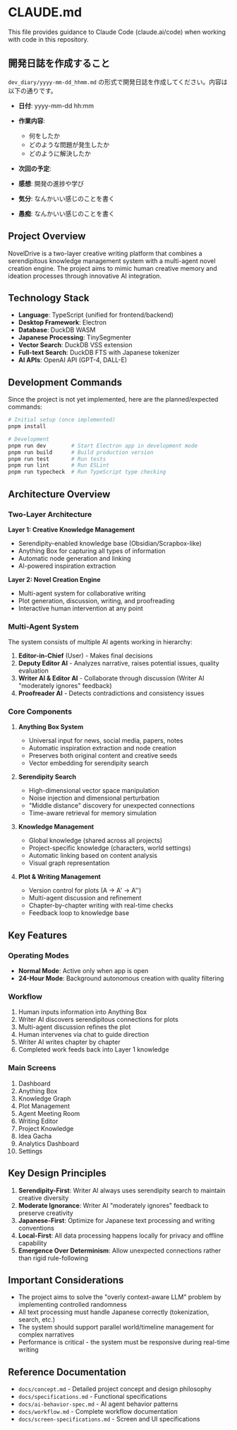 # CLAUDE.md

This file provides guidance to Claude Code (claude.ai/code) when working with code in this repository.

## 開発日誌を作成すること

`dev_diary/yyyy-mm-dd_hhmm.md` の形式で開発日誌を作成してください。内容は以下の通りです。

- **日付**: yyyy-mm-dd hh:mm
- **作業内容**:
  - 何をしたか
  - どのような問題が発生したか
  - どのように解決したか
- **次回の予定**:

- **感想**: 開発の進捗や学び
- **気分**: なんかいい感じのことを書く
- **愚痴**: なんかいい感じのことを書く


## Project Overview

NovelDrive is a two-layer creative writing platform that combines a serendipitous knowledge management system with a multi-agent novel creation engine. The project aims to mimic human creative memory and ideation processes through innovative AI integration.

## Technology Stack

- **Language**: TypeScript (unified for frontend/backend)
- **Desktop Framework**: Electron
- **Database**: DuckDB WASM
- **Japanese Processing**: TinySegmenter
- **Vector Search**: DuckDB VSS extension
- **Full-text Search**: DuckDB FTS with Japanese tokenizer
- **AI APIs**: OpenAI API (GPT-4, DALL-E)

## Development Commands

Since the project is not yet implemented, here are the planned/expected commands:

```bash
# Initial setup (once implemented)
pnpm install

# Development
pnpm run dev        # Start Electron app in development mode
pnpm run build      # Build production version
pnpm run test       # Run tests
pnpm run lint       # Run ESLint
pnpm run typecheck  # Run TypeScript type checking
```

## Architecture Overview

### Two-Layer Architecture

**Layer 1: Creative Knowledge Management**
- Serendipity-enabled knowledge base (Obsidian/Scrapbox-like)
- Anything Box for capturing all types of information
- Automatic node generation and linking
- AI-powered inspiration extraction

**Layer 2: Novel Creation Engine**
- Multi-agent system for collaborative writing
- Plot generation, discussion, writing, and proofreading
- Interactive human intervention at any point

### Multi-Agent System
The system consists of multiple AI agents working in hierarchy:
1. **Editor-in-Chief** (User) - Makes final decisions
2. **Deputy Editor AI** - Analyzes narrative, raises potential issues, quality evaluation
3. **Writer AI & Editor AI** - Collaborate through discussion (Writer AI "moderately ignores" feedback)
4. **Proofreader AI** - Detects contradictions and consistency issues

### Core Components

1. **Anything Box System**
   - Universal input for news, social media, papers, notes
   - Automatic inspiration extraction and node creation
   - Preserves both original content and creative seeds
   - Vector embedding for serendipity search

2. **Serendipity Search**
   - High-dimensional vector space manipulation
   - Noise injection and dimensional perturbation
   - "Middle distance" discovery for unexpected connections
   - Time-aware retrieval for memory simulation

3. **Knowledge Management**
   - Global knowledge (shared across all projects)
   - Project-specific knowledge (characters, world settings)
   - Automatic linking based on content analysis
   - Visual graph representation

4. **Plot & Writing Management**
   - Version control for plots (A → A' → A'')
   - Multi-agent discussion and refinement
   - Chapter-by-chapter writing with real-time checks
   - Feedback loop to knowledge base

## Key Features

### Operating Modes
- **Normal Mode**: Active only when app is open
- **24-Hour Mode**: Background autonomous creation with quality filtering

### Workflow
1. Human inputs information into Anything Box
2. Writer AI discovers serendipitous connections for plots
3. Multi-agent discussion refines the plot
4. Human intervenes via chat to guide direction
5. Writer AI writes chapter by chapter
6. Completed work feeds back into Layer 1 knowledge

### Main Screens
1. Dashboard
2. Anything Box
3. Knowledge Graph
4. Plot Management
5. Agent Meeting Room
6. Writing Editor
7. Project Knowledge
8. Idea Gacha
9. Analytics Dashboard
10. Settings

## Key Design Principles

1. **Serendipity-First**: Writer AI always uses serendipity search to maintain creative diversity
2. **Moderate Ignorance**: Writer AI "moderately ignores" feedback to preserve creativity
3. **Japanese-First**: Optimize for Japanese text processing and writing conventions
4. **Local-First**: All data processing happens locally for privacy and offline capability
5. **Emergence Over Determinism**: Allow unexpected connections rather than rigid rule-following

## Important Considerations

- The project aims to solve the "overly context-aware LLM" problem by implementing controlled randomness
- All text processing must handle Japanese correctly (tokenization, search, etc.)
- The system should support parallel world/timeline management for complex narratives
- Performance is critical - the system must be responsive during real-time writing

## Reference Documentation

- `docs/concept.md` - Detailed project concept and design philosophy
- `docs/specifications.md` - Functional specifications
- `docs/ai-behavior-spec.md` - AI agent behavior patterns
- `docs/workflow.md` - Complete workflow documentation
- `docs/screen-specifications.md` - Screen and UI specifications